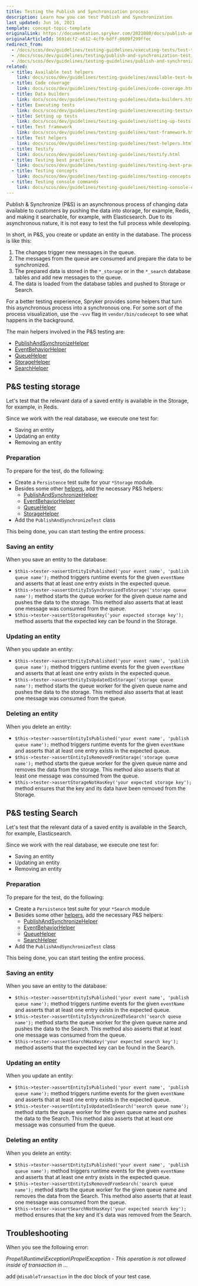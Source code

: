 ```yaml
---
title: Testing the Publish and Synchronization process
description: Learn how you can test Publish and Synchronization
last_updated: Jun 16, 2021
template: concept-topic-template
originalLink: https://documentation.spryker.com/2021080/docs/publish-and-synchronization-testing
originalArticleId: 5691dcf2-a612-4cf9-bdff-8609f299ffec
redirect_from:
  - /docs/scos/dev/guidelines/testing-guidelines/executing-tests/test-the-publish-and-synchronization-process.html
  - /docs/scos/dev/guidelines/testing/publish-and-synchronization-testing.html
  - /docs/scos/dev/guidelines/testing-guidelines/publish-and-synchronization-testing.html
related:
  - title: Available test helpers
    link: docs/scos/dev/guidelines/testing-guidelines/available-test-helpers.html
  - title: Code coverage
    link: docs/scos/dev/guidelines/testing-guidelines/code-coverage.html
  - title: Data builders
    link: docs/scos/dev/guidelines/testing-guidelines/data-builders.html
  - title: Executing tests
    link: docs/scos/dev/guidelines/testing-guidelines/executing-tests/executing-tests.html
  - title: Setting up tests
    link: docs/scos/dev/guidelines/testing-guidelines/setting-up-tests.html
  - title: Test framework
    link: docs/scos/dev/guidelines/testing-guidelines/test-framework.html
  - title: Test helpers
    link: docs/scos/dev/guidelines/testing-guidelines/test-helpers.html
  - title: Testify
    link: docs/scos/dev/guidelines/testing-guidelines/testify.html
  - title: Testing best practices
    link: docs/scos/dev/guidelines/testing-guidelines/testing-best-practices.html
  - title: Testing concepts
    link: docs/scos/dev/guidelines/testing-guidelines/testing-concepts.html
  - title: Testing console commands
    link: docs/scos/dev/guidelines/testing-guidelines/testing-console-commands.html
---
```


Publish & Synchronize (P&S) is an asynchronous process of changing data available to customers by pushing the data into storage, for example, Redis, and making it searchable, for example, with Elasticsearch. Due to its asynchronous nature, it is not easy to test the full process while developing.

In short, in P&S, you create or update an entity in the database. The process is like this:

1. The changes trigger new messages in the queue.
2. The messages from the queue are consumed and prepare the data to be synchronized.
3. The prepared data is stored in the `*_storage` or in the `*_search` database tables and add new messages to the queue.
4. The data is loaded from the database tables and pushed to Storage or Search.

For a better testing experience, Spryker provides some helpers that turn this asynchronous process into a synchronous one. For some sort of the process visualization, use the `-vvv` flag in `vendor/bin/codecept` to see what happens in the background.

The main helpers involved in the P&S testing are:

- [PublishAndSynchronizeHelper](/docs/dg/dev/guidelines/testing-guidelines/test-helpers/available-test-helpers.html#publishandsynchronizehelper)
- [EventBehaviorHelper](/docs/dg/dev/guidelines/testing-guidelines/test-helpers/available-test-helpers.html#eventbehaviorhelper)
- [QueueHelper](/docs/dg/dev/guidelines/testing-guidelines/test-helpers/available-test-helpers.html#queuehelper)
- [StorageHelper](/docs/dg/dev/guidelines/testing-guidelines/test-helpers/available-test-helpers.html#storagehelper)
- [SearchHelper](/docs/dg/dev/guidelines/testing-guidelines/test-helpers/available-test-helpers.html#searchhelper)

## P&S testing storage

Let's test that the relevant data of a saved entity is available in the Storage, for example, in Redis.

Since we work with the real database, we execute one test for:

- Saving an entity
- Updating an entity
- Removing an entity

### Preparation

To prepare for the test, do the following:

- Create a `Persistence` test suite for your `*Storage` module.
- Besides some other [helpers](/docs/dg/dev/guidelines/testing-guidelines/test-helpers/test-helpers.html), add the necessary P&S helpers:
    - [PublishAndSynchronizeHelper](/docs/dg/dev/guidelines/testing-guidelines/test-helpers/available-test-helpers.html#publishandsynchronizehelper)
    - [EventBehaviorHelper](/docs/dg/dev/guidelines/testing-guidelines/test-helpers/available-test-helpers.html#eventbehaviorhelper)
    - [QueueHelper](/docs/dg/dev/guidelines/testing-guidelines/test-helpers/available-test-helpers.html#queuehelper)
    - [StorageHelper](/docs/dg/dev/guidelines/testing-guidelines/test-helpers/available-test-helpers.html#storagehelper)
- Add the `PublishAndSynchronizeTest` class

This being done, you can start testing the entire process.

### Saving an entity

When you save an entity to the database:

* `$this->tester->assertEntityIsPublished('your event name', 'publish queue name');` method triggers runtime events for the given `eventName` and asserts that at least one entry exists in the expected queue.
* `$this->tester->assertEntityIsSynchronizedToStorage('storage queue name');` method starts the queue worker for the given queue name and pushes the data to the storage. This method also asserts that at least one message was consumed from the queue.
* `$this->tester->assertStorageHasKey('your expected storage key');` method asserts that the expected key can be found in the Storage.


### Updating an entity

When you update an entity:

* `$this->tester->assertEntityIsPublished('your event name', 'publish queue name');` method triggers runtime events for the given `eventName` and asserts that at least one entry exists in the expected queue.
* `$this->tester->assertEntityIsUpdatedInStorage('storage queue name');` method starts the queue worker for the given queue name and pushes the data to the storage. This method also asserts that at least one message was consumed from the queue.

### Deleting an entity

When you delete an entity:

* `$this->tester->assertEntityIsPublished('your event name', 'publish queue name');` method triggers runtime events for the given `eventName` and asserts that at least one entry exists in the expected queue.
* `$this->tester->assertEntityIsRemovedFromStorage('storage queue name');` method starts the queue worker for the given queue name and removes the data from the storage. This method also asserts that at least one message was consumed from the queue.
* `$this->tester->assertStorageNotHasKey('your expected storage key');` method ensures that the key and its data have been removed from the Storage.


## P&S testing Search

Let's test that the relevant data of a saved entity is available in the Search, for example, Elasticsearch.

Since we work with the real database, we execute one test for:

- Saving an entity
- Updating an entity
- Removing an entity

### Preparation

To prepare for the test, do the following:

- Create a `Persistence` test suite for your `*Search` module
- Besides some other [helpers](/docs/dg/dev/guidelines/testing-guidelines/test-helpers/test-helpers.html), add the necessary P&S helpers:
    - [PublishAndSynchronizeHelper](/docs/dg/dev/guidelines/testing-guidelines/test-helpers/available-test-helpers.html#publishandsynchronizehelper)
    - [EventBehaviorHelper](/docs/dg/dev/guidelines/testing-guidelines/test-helpers/available-test-helpers.html#eventbehaviorhelper)
    - [QueueHelper](/docs/dg/dev/guidelines/testing-guidelines/test-helpers/available-test-helpers.html#queuehelper)
    - [SearchHelper](/docs/dg/dev/guidelines/testing-guidelines/test-helpers/available-test-helpers.html#searchhelper)
- Add the `PublishAndSynchronizeTest` class

This being done, you can start testing the entire process.

### Saving an entity

When you save an entity to the database:

* `$this->tester->assertEntityIsPublished('your event name', 'publish queue name');` method triggers runtime events for the given `eventName` and asserts that at least one entry exists in the expected queue.
* `$this->tester->assertEntityIsSynchronizedToSearch('search queue name');` method starts the queue worker for the given queue name and pushes the data to the Search. This method also asserts that at least one message was consumed from the queue.
* `$this->tester->assertSearchHasKey('your expected search key');` method asserts that the expected key can be found in the Search.

### Updating an entity

When you update an entity:

* `$this->tester->assertEntityIsPublished('your event name', 'publish queue name');` method triggers runtime events for the given `eventName` and asserts that at least one entry exists in the expected queue.        
* `$this->tester->assertEntityIsUpdatedInSearch('search queue name');` method starts the queue worker for the given queue name and pushes the data to the Search. This method also asserts that at least one message was consumed from the queue.

### Deleting an entity

When you delete an entity:

* `$this->tester->assertEntityIsPublished('your event name', 'publish queue name');` method triggers runtime events for the given `eventName` and asserts that at least one entry exists in the expected queue.
* `$this->tester->assertEntityIsRemovedFromSearch('search queue name');` method starts the queue worker for the given queue name and removes the data from the Search. This method also asserts that at least one message was consumed from the queue.
* `$this->tester->assertSearchNotHasKey('your expected search key');` method ensures that the key and it's data was removed from the Search.

## Troubleshooting

When you see the following error:

*Propel\Runtime\Exception\PropelException - This operation is not allowed inside of transaction in ...*

add `@disableTransaction` in the doc block of your test case.
